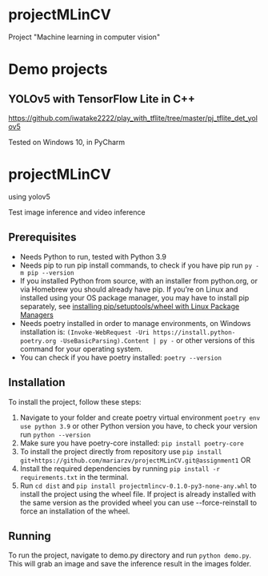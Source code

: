 # projectMLinCV
Project "Machine learning in computer vision"

# Demo projects

## YOLOv5 with TensorFlow Lite in C++
https://github.com/iwatake2222/play_with_tflite/tree/master/pj_tflite_det_yolov5


Tested on Windows 10, in PyCharm

# projectMLinCV
using yolov5

Test image inference and video inference

## Prerequisites

 - Needs Python to run, tested with Python 3.9
 - Needs pip to run pip install commands, to check if you have pip run `py -m pip --version`
 - If you installed Python from source, with an installer from python.org, or via Homebrew you should already have pip. If you’re on Linux and installed using your OS package manager, you may have to install pip separately, see [installing pip/setuptools/wheel with Linux Package Managers](https://packaging.python.org/en/latest/guides/installing-using-linux-tools/)
 - Needs poetry installed in order to manage environments, on Windows installation is: `(Invoke-WebRequest -Uri https://install.python-poetry.org -UseBasicParsing).Content | py -` or other versions of this command for your operating system.  
 - You can check if you have poetry installed: `poetry --version`

## Installation

To install the project, follow these steps:

1. Navigate to your folder and create poetry virtual environment `poetry env use python 3.9` or other Python version you have, to check your version run `python --version`
2. Make sure you have poetry-core installed: `pip install poetry-core`
3. To install the project directly from repository use `pip install git+https://github.com/mariarzv/projectMLinCV.git@assignment1`
OR
4. Install the required dependencies by running `pip install -r requirements.txt` in the terminal.
5. Run `cd dist` and `pip install projectmlincv-0.1.0-py3-none-any.whl` to install the project using the wheel file. If project is already installed with the same version as the provided wheel you can use --force-reinstall to force an installation of the wheel.

## Running

To run the project, navigate to demo.py directory and run `python demo.py`. This will grab an image and save the inference result in the images folder.





